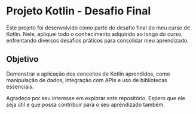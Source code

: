 # Projeto Kotlin - Desafio Final
Este projeto foi desenvolvido como parte do desafio final do meu curso de Kotlin. Nele, apliquei todo o conhecimento adquirido ao longo do curso, enfrentando diversos desafios práticos para consolidar meu aprendizado.

## Objetivo
Demonstrar a aplicação dos conceitos de Kotlin aprendidos, como manipulação de dados, integração com APIs e uso de bibliotecas essenciais.

Agradeço por seu interesse em explorar este repositório. Espero que ele seja útil e que possa contribuir para o seu aprendizado também.
